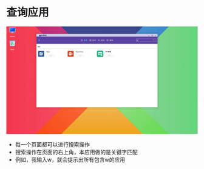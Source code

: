 
# 查询应用
![](https://github.com/openthos/appstore-ota-analysis/blob/master/pic/search.png)
- 每一个页面都可以进行搜索操作
- 搜索操作在页面的右上角，本应用做的是关键字匹配
- 例如，我输入w，就会提示出所有包含w的应用
